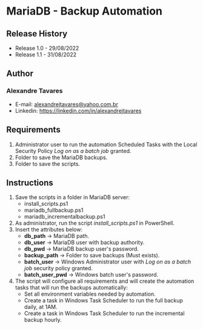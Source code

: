 # MariaDB - Backup Automation #  

## Release History ##

- Release 1.0 - 29/08/2022
- Release 1.1 - 31/08/2022

## Author ##

### Alexandre Tavares ###

- E-mail: alexandrejtavares@yahoo.com.br
- Linkedin: <https://linkedin.com/in/alexandrejtavares>

## Requirements ##

1) Administrator user to run the automation Scheduled Tasks with the Local Security Policy *Log on as a batch job* granted.
2) Folder to save the MariaDB backups.
3) Folder to save the scripts.

## Instructions ##

1) Save the scripts in a folder in MariaDB server:  
    - install_scripts.ps1  
    - mariadb_fullbackup.ps1  
    - mariadb_incrementalbackup.ps1  
2) As administrator, run the script *install_scripts.ps1* in PowerShell.  
3) Insert the attributes below:  
    - **db_path** -> MariaDB path.  
    - **db_user** -> MariaDB user with backup authority.  
    - **db_pwd** ->  MariaDB backup user's password.  
    - **backup_path** -> Folder to save backups (Must exists).  
    - **batch_user** -> Windows Administrator user with *Log on as a batch job* security policy granted.  
    - **batch_user_pwd** -> Windows batch user's password.  
4) The script will configure all requirements and will create the automation tasks that will run the backups automatically:  
   - Set all environment variables needed by automation.  
   - Create a task in Windows Task Scheduler to run the full backup daily, at 1AM.  
   - Create a task in Windows Task Scheduler to run the incremental backup hourly.  
